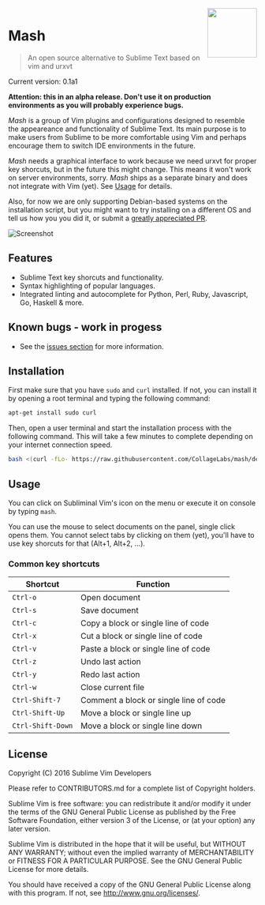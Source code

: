 <img align="right" height="100" src="https://cloud.githubusercontent.com/assets/324683/14374725/0a483732-fd23-11e5-9b56-b0e280b20760.png">

# Mash

> An open source alternative to Sublime Text based on vim and urxvt

Current version: 0.1a1

**Attention: this in an alpha release. Don't use it on production environments as
you will probably experience bugs.**

*Mash* is a group of Vim plugins and configurations designed to resemble
the appeareance and functionality of Sublime Text. Its main purpose is to make
users from Sublime to be more comfortable using Vim and perhaps encourage them
to switch IDE environments in the future.

*Mash* needs a graphical interface to work because we need urxvt for
proper key shorcuts, but in the future this might change. This means it won't
work on server environments, sorry. *Mash* ships as a separate binary
and does not integrate with Vim (yet). See [Usage](#usage) for details.

Also, for now we are only supporting Debian-based systems on the installation
script, but you might want to try installing on a different OS and tell us how
you you did it, or submit a
[greatly appreciated PR](https://github.com/CollageLabs/mash/pulls).

![Screenshot](https://cloud.githubusercontent.com/assets/324683/18112460/b9c94b3a-6ef5-11e6-9d11-43df8c950f87.png "Screenshot")

## Features

* Sublime Text key shorcuts and functionality. 
* Syntax highlighting of popular languages.
* Integrated linting and autocomplete for Python, Perl, Ruby, Javascript, Go, Haskell & more.

## Known bugs - work in progess

* See the [issues section](https://github.com/CollageLabs/mash/issues)
for more information.

## Installation

First make sure that you have `sudo` and `curl` installed. If not, you can install it by opening
a root terminal and typing the following command:

```bash
apt-get install sudo curl
```

Then, open a user terminal and start the installation process with the following command.
This will take a few minutes to complete depending on your internet connection speed.

```bash
bash <(curl -fLo- https://raw.githubusercontent.com/CollageLabs/mash/develop/install.sh)
```

## Usage

You can click on Subliminal Vim's icon on the menu or execute it on console by
typing `mash`.

You can use the mouse to select documents on the panel, single click opens them.
You cannot select tabs by clicking on them (yet), you'll have to use key shorcuts
for that (Alt+1, Alt+2, ...).

### Common key shortcuts

| Shortcut | Function |
| --- | --- |
| `Ctrl-o` | Open document |
| `Ctrl-s` | Save document |
| `Ctrl-c` | Copy a block or single line of code |
| `Ctrl-x` | Cut a block or single line of code |
| `Ctrl-v` | Paste a block or single line of code |
| `Ctrl-z` | Undo last action |
| `Ctrl-y` | Redo last action |
| `Ctrl-w` | Close current file |
| `Ctrl-Shift-7` | Comment a block or single line of code |
| `Ctrl-Shift-Up` | Move a block or single line up |
| `Ctrl-Shift-Down` | Move a block or single line down |

## License

Copyright (C) 2016 Sublime Vim Developers

Please refer to CONTRIBUTORS.md for a complete list of Copyright holders.

Sublime Vim is free software: you can redistribute it and/or modify it under the
terms of the GNU General Public License as published by the Free Software
Foundation, either version 3 of the License, or (at your option) any later
version.

Sublime Vim is distributed in the hope that it will be useful, but WITHOUT ANY
WARRANTY; without even the implied warranty of MERCHANTABILITY or FITNESS FOR A
PARTICULAR PURPOSE.  See the GNU General Public License for more details.

You should have received a copy of the GNU General Public License along with
this program. If not, see http://www.gnu.org/licenses/.

